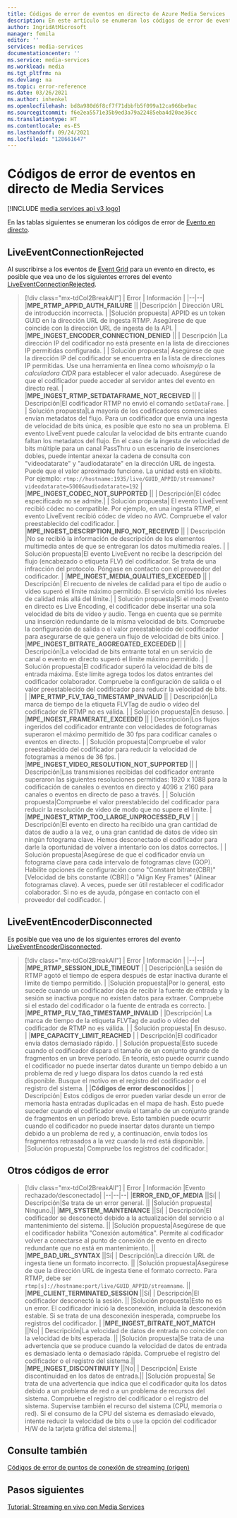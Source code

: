 ```yaml
---
title: Códigos de error de eventos en directo de Azure Media Services
description: En este artículo se enumeran los códigos de error de eventos en directo.
author: IngridAtMicrosoft
manager: femila
editor: ''
services: media-services
documentationcenter: ''
ms.service: media-services
ms.workload: media
ms.tgt_pltfrm: na
ms.devlang: na
ms.topic: error-reference
ms.date: 03/26/2021
ms.author: inhenkel
ms.openlocfilehash: bd8a980d6f8cf7f71dbbfb5f099a12ca966be9ac
ms.sourcegitcommit: f6e2ea5571e35b9ed3a79a22485eba4d20ae36cc
ms.translationtype: HT
ms.contentlocale: es-ES
ms.lasthandoff: 09/24/2021
ms.locfileid: "128661647"
---
```

# <a name="media-services-live-event-error-codes"></a>Códigos de error de eventos en directo de Media Services

[!INCLUDE [media services api v3 logo](./includes/v3-hr.md)]

En las tablas siguientes se enumeran los códigos de error de [Evento en directo](live-event-outputs-concept.md).

## <a name="liveeventconnectionrejected"></a>LiveEventConnectionRejected

Al suscribirse a los eventos de [Event Grid](../../event-grid/index.yml) para un evento en directo, es posible que vea uno de los siguientes errores del evento [LiveEventConnectionRejected](monitoring/media-services-event-schemas.md\#liveeventconnectionrejected).
> [!div class="mx-tdCol2BreakAll"]
>| Error | Información |
>|--|--|
>|**MPE_RTMP_APPID_AUTH_FAILURE** ||
>|Descripción | Dirección URL de introducción incorrecta. |
>|Solución propuesta| APPID es un token GUID en la dirección URL de ingesta RTMP. Asegúrese de que coincide con la dirección URL de ingesta de la API. |
>|**MPE_INGEST_ENCODER_CONNECTION_DENIED** ||
>| Descripción |La dirección IP del codificador no está presente en la lista de direcciones IP permitidas configurada. |
>| Solución propuesta| Asegúrese de que la dirección IP del codificador se encuentra en la lista de direcciones IP permitidas. Use una herramienta en línea como *whoismyip* o la *calculadora CIDR* para establecer el valor adecuado.  Asegúrese de que el codificador puede acceder al servidor antes del evento en directo real. |
>|**MPE_INGEST_RTMP_SETDATAFRAME_NOT_RECEIVED** ||
>| Descripción|El codificador RTMP no envió el comando `setDataFrame`. |
>| Solución propuesta|La mayoría de los codificadores comerciales envían metadatos del flujo. Para un codificador que envía una ingesta de velocidad de bits única, es posible que esto no sea un problema. El evento LiveEvent puede calcular la velocidad de bits entrante cuando faltan los metadatos del flujo.  En el caso de la ingesta de velocidad de bits múltiple para un canal PassThru o un escenario de inserciones dobles, puede intentar anexar la cadena de consulta con "videodatarate" y "audiodatarate" en la dirección URL de ingesta. Puede que el valor aproximado funcione. La unidad está en kilobits. Por ejemplo: `rtmp://hostname:1935/live/GUID_APPID/streamname?videodatarate=5000&audiodatarate=192` |
>|**MPE_INGEST_CODEC_NOT_SUPPORTED** ||
>| Descripción|El códec especificado no se admite.|
>| Solución propuesta| El evento LiveEvent recibió códec no compatible. Por ejemplo, en una ingesta RTMP, el evento LiveEvent recibió códec de vídeo no AVC.  Compruebe el valor preestablecido del codificador. |
>|**MPE_INGEST_DESCRIPTION_INFO_NOT_RECEIVED** ||
>| Descripción |No se recibió la información de descripción de los elementos multimedia antes de que se entregaran los datos multimedia reales. |
>| Solución propuesta|El evento LiveEvent no recibe la descripción del flujo (encabezado o etiqueta FLV) del codificador. Se trata de una infracción del protocolo. Póngase en contacto con el proveedor del codificador. |
>|**MPE_INGEST_MEDIA_QUALITIES_EXCEEDED** ||
>| Descripción| El recuento de niveles de calidad para el tipo de audio o vídeo superó el límite máximo permitido. El servicio omitió los niveles de calidad más allá del límite.|
>| Solución propuesta|Si el modo Evento en directo es Live Encoding, el codificador debe insertar una sola velocidad de bits de vídeo y audio.  Tenga en cuenta que se permite una inserción redundante de la misma velocidad de bits. Compruebe la configuración de salida o el valor preestablecido del codificador para asegurarse de que genera un flujo de velocidad de bits único. |
>|**MPE_INGEST_BITRATE_AGGREGATED_EXCEEDED** ||
>| Descripción|La velocidad de bits entrante total en un servicio de canal o evento en directo superó el límite máximo permitido. |
>| Solución propuesta|El codificador superó la velocidad de bits de entrada máxima. Este límite agrega todos los datos entrantes del codificador colaborador. Compruebe la configuración de salida o el valor preestablecido del codificador para reducir la velocidad de bits. |
>|**MPE_RTMP_FLV_TAG_TIMESTAMP_INVALID** ||
>| Descripción|La marca de tiempo de la etiqueta FLVTag de audio o vídeo del codificador de RTMP no es válida. |
>| Solución propuesta|En desuso. |
>|**MPE_INGEST_FRAMERATE_EXCEEDED** ||
>| Descripción|Los flujos ingeridos del codificador entrante con velocidades de fotogramas superaron el máximo permitido de 30 fps para codificar canales o eventos en directo. |
>| Solución propuesta|Compruebe el valor preestablecido del codificador para reducir la velocidad de fotogramas a menos de 36 fps. |
>|**MPE_INGEST_VIDEO_RESOLUTION_NOT_SUPPORTED** ||
>| Descripción|Las transmisiones recibidas del codificador entrante superaron las siguientes resoluciones permitidas: 1920 x 1088 para la codificación de canales o eventos en directo y 4096 x 2160 para canales o eventos en directo de paso a través. |
>| Solución propuesta|Compruebe el valor preestablecido del codificador para reducir la resolución de vídeo de modo que no supere el límite. |
>|**MPE_INGEST_RTMP_TOO_LARGE_UNPROCESSED_FLV** |
>| Descripción|El evento en directo ha recibido una gran cantidad de datos de audio a la vez, o una gran cantidad de datos de vídeo sin ningún fotograma clave. Hemos desconectado el codificador para darle la oportunidad de volver a intentarlo con los datos correctos. |
>| Solución propuesta|Asegúrese de que el codificador envía un fotograma clave para cada intervalo de fotogramas clave (GOP).  Habilite opciones de configuración como "Constant bitrate(CBR)" [Velocidad de bits constante (CBR)] o "Align Key Frames" (Alinear fotogramas clave). A veces, puede ser útil restablecer el codificador colaborador. Si no es de ayuda, póngase en contacto con el proveedor del codificador. |

## <a name="liveeventencoderdisconnected"></a>LiveEventEncoderDisconnected

Es posible que vea uno de los siguientes errores del evento [LiveEventEncoderDisconnected](monitoring/media-services-event-schemas.md\#liveeventencoderdisconnected).

> [!div class="mx-tdCol2BreakAll"]
>| Error | Información |
>|--|--|
>|**MPE_RTMP_SESSION_IDLE_TIMEOUT** |
>| Descripción|La sesión de RTMP agotó el tiempo de espera después de estar inactiva durante el límite de tiempo permitido. |
>|Solución propuesta|Por lo general, esto sucede cuando un codificador deja de recibir la fuente de entrada y la sesión se inactiva porque no existen datos para extraer. Compruebe si el estado del codificador o la fuente de entrada es correcto. |
>|**MPE_RTMP_FLV_TAG_TIMESTAMP_INVALID** |
>|Descripción| La marca de tiempo de la etiqueta FLVTag de audio o vídeo del codificador de RTMP no es válida. |
>| Solución propuesta| En desuso. |
>|**MPE_CAPACITY_LIMIT_REACHED** |
>| Descripción|El codificador envía datos demasiado rápido. |
>| Solución propuesta|Esto sucede cuando el codificador dispara el tamaño de un conjunto grande de fragmentos en un breve período.  En teoría, esto puede ocurrir cuando el codificador no puede insertar datos durante un tiempo debido a un problema de red y luego dispara los datos cuando la red está disponible. Busque el motivo en el registro del codificador o el registro del sistema. |
>|**Códigos de error desconocidos** |
>| Descripción| Estos códigos de error pueden variar desde un error de memoria hasta entradas duplicadas en el mapa de hash. Esto puede suceder cuando el codificador envía el tamaño de un conjunto grande de fragmentos en un período breve.  Esto también puede ocurrir cuando el codificador no puede insertar datos durante un tiempo debido a un problema de red y, a continuación, envía todos los fragmentos retrasados a la vez cuando la red está disponible. |
>|Solución propuesta| Compruebe los registros del codificador.|

## <a name="other-error-codes"></a>Otros códigos de error

> [!div class="mx-tdCol2BreakAll"]
>| Error | Información |Evento rechazado/desconectado|
>|--|--|--|
>|**ERROR_END_OF_MEDIA** ||Sí|
>| Descripción|Se trata de un error general. ||
>|Solución propuesta| Ninguno.||
>|**MPI_SYSTEM_MAINTENANCE** ||Sí|
>| Descripción|El codificador se desconectó debido a la actualización del servicio o al mantenimiento del sistema. ||
>|Solución propuesta|Asegúrese de que el codificador habilita "Conexión automática". Permite al codificador volver a conectarse al punto de conexión de evento en directo redundante que no está en mantenimiento. ||
>|**MPE_BAD_URL_SYNTAX** ||Sí|
>| Descripción|La dirección URL de ingesta tiene un formato incorrecto. ||
>|Solución propuesta|Asegúrese de que la dirección URL de ingesta tiene el formato correcto. Para RTMP, debe ser `rtmp[s]://hostname:port/live/GUID_APPID/streamname`. ||
>|**MPE_CLIENT_TERMINATED_SESSION** ||Sí|
>| Descripción|El codificador desconectó la sesión.  ||
>|Solución propuesta|Esto no es un error. El codificador inició la desconexión, incluida la desconexión estable. Si se trata de una desconexión inesperada, compruebe los registros del codificador. |
>|**MPE_INGEST_BITRATE_NOT_MATCH** ||No|
>| Descripción|La velocidad de datos de entrada no coincide con la velocidad de bits esperada. ||
>|Solución propuesta|Se trata de una advertencia que se produce cuando la velocidad de datos de entrada es demasiado lenta o demasiado rápida. Compruebe el registro del codificador o el registro del sistema.||
>|**MPE_INGEST_DISCONTINUITY** ||No|
>| Descripción| Existe discontinuidad en los datos de entrada.||
>|Solución propuesta| Se trata de una advertencia que indica que el codificador quita los datos debido a un problema de red o a un problema de recursos del sistema. Compruebe el registro del codificador o el registro del sistema. Supervise también el recurso del sistema (CPU, memoria o red). Si el consumo de la CPU del sistema es demasiado elevado, intente reducir la velocidad de bits o use la opción del codificador H/W de la tarjeta gráfica del sistema.||

## <a name="see-also"></a>Consulte también

[Códigos de error de puntos de conexión de streaming (origen)](stream-streaming-endpoint-error-codes-reference.md)

## <a name="next-steps"></a>Pasos siguientes

[Tutorial: Streaming en vivo con Media Services](stream-live-tutorial-with-api.md)
